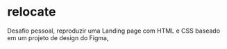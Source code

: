 # relocate
Desafio pessoal, reproduzir uma Landing page com HTML e CSS baseado em um projeto de design do Figma,
